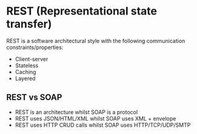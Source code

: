 # REST (Representational state transfer)

REST is a software architectural style with the following communication constraints/properties:

* Client-server
* Stateless
* Caching
* Layered

## REST vs SOAP

* REST is an architecture whilst SOAP is a protocol
* REST uses JSON/HTML/XML whilst SOAP uses XML + envelope
* REST uses HTTP CRUD calls whilst SOAP uses HTTP/TCP/UDP/SMTP
